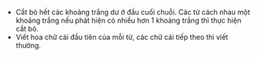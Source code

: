 ﻿- Cắt bỏ hết các khoảng trắng dư ở đầu cuối chuỗi. Các từ cách nhau một khoảng trắng nếu phát hiện có nhiều hơn 1 khoảng trắng thì thực hiện cắt bỏ.
- Viết hoa chữ cái đầu tiên của mỗi từ, các chữ cái tiếp theo thì viết thường.